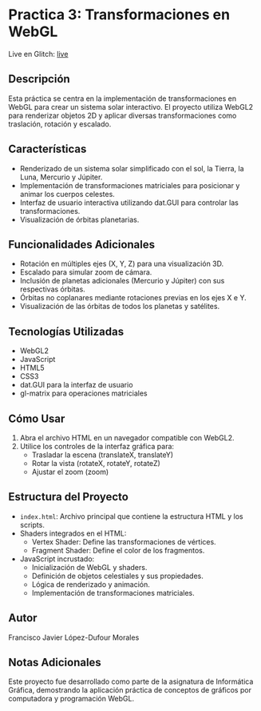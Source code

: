 # Practica 3: Transformaciones en WebGL

Live en Glitch: [live]([https://ig-practica-3-fjldm.glitch.me/)

## Descripción
Esta práctica se centra en la implementación de transformaciones en WebGL para crear un sistema solar interactivo. El proyecto utiliza WebGL2 para renderizar objetos 2D y aplicar diversas transformaciones como traslación, rotación y escalado.

## Características
- Renderizado de un sistema solar simplificado con el sol, la Tierra, la Luna, Mercurio y Júpiter.
- Implementación de transformaciones matriciales para posicionar y animar los cuerpos celestes.
- Interfaz de usuario interactiva utilizando dat.GUI para controlar las transformaciones.
- Visualización de órbitas planetarias.

## Funcionalidades Adicionales
- Rotación en múltiples ejes (X, Y, Z) para una visualización 3D.
- Escalado para simular zoom de cámara.
- Inclusión de planetas adicionales (Mercurio y Júpiter) con sus respectivas órbitas.
- Órbitas no coplanares mediante rotaciones previas en los ejes X e Y.
- Visualización de las órbitas de todos los planetas y satélites.

## Tecnologías Utilizadas
- WebGL2
- JavaScript
- HTML5
- CSS3
- dat.GUI para la interfaz de usuario
- gl-matrix para operaciones matriciales

## Cómo Usar
1. Abra el archivo HTML en un navegador compatible con WebGL2.
2. Utilice los controles de la interfaz gráfica para:
   - Trasladar la escena (translateX, translateY)
   - Rotar la vista (rotateX, rotateY, rotateZ)
   - Ajustar el zoom (zoom)

## Estructura del Proyecto
- `index.html`: Archivo principal que contiene la estructura HTML y los scripts.
- Shaders integrados en el HTML:
  - Vertex Shader: Define las transformaciones de vértices.
  - Fragment Shader: Define el color de los fragmentos.
- JavaScript incrustado:
  - Inicialización de WebGL y shaders.
  - Definición de objetos celestiales y sus propiedades.
  - Lógica de renderizado y animación.
  - Implementación de transformaciones matriciales.

## Autor
Francisco Javier López-Dufour Morales

## Notas Adicionales
Este proyecto fue desarrollado como parte de la asignatura de Informática Gráfica, demostrando la aplicación práctica de conceptos de gráficos por computadora y programación WebGL.
